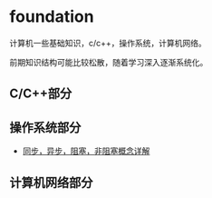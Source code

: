 # foundation

计算机一些基础知识，c/c++，操作系统，计算机网络。

前期知识结构可能比较松散，随着学习深入逐渐系统化。

## C/C++部分


## 操作系统部分

- [同步，异步，阻塞，非阻塞概念详解](./os-part/os1.md)

## 计算机网络部分
